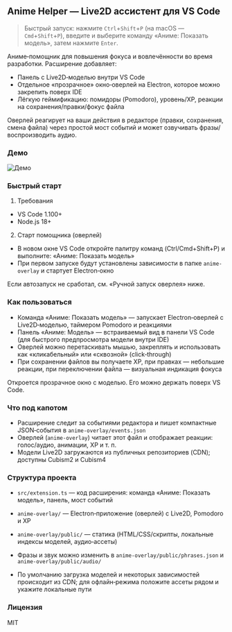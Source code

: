 ## Anime Helper — Live2D ассистент для VS Code

> Быстрый запуск: нажмите `Ctrl`+`Shift`+`P` (на macOS — `Cmd`+`Shift`+`P`), введите и выберите команду «Аниме: Показать модель», затем нажмите `Enter`.

Аниме‑помощник для повышения фокуса и вовлечённости во время разработки. Расширение добавляет:

- Панель с Live2D‑моделью внутри VS Code
- Отдельное «прозрачное» окно‑оверлей на Electron, которое можно закрепить поверх IDE
- Лёгкую геймификацию: помидоры (Pomodoro), уровень/XP, реакции на сохранения/правки/фокус файла

Оверлей реагирует на ваши действия в редакторе (правки, сохранения, смена файла) через простой мост событий и может озвучивать фразы/воспроизводить аудио.

### Демо

![Демо](https://raw.githubusercontent.com/alesha229/anime-helper/ad5cd3e294612c6097ae72276292f562deda3488/demo.gif)

### Быстрый старт

1. Требования

- VS Code 1.100+
- Node.js 18+

2. Старт помощника (оверлей)

- В новом окне VS Code откройте палитру команд (Ctrl/Cmd+Shift+P) и выполните: «Аниме: Показать модель»
- При первом запуске будут установлены зависимости в папке `anime-overlay` и стартует Electron‑окно

Если автозапуск не сработал, см. «Ручной запуск оверлея» ниже.

### Как пользоваться

- Команда «Аниме: Показать модель» — запускает Electron‑оверлей с Live2D‑моделью, таймером Pomodoro и реакциями
- Панель «Аниме: Модель» — встраиваемый вид в панели VS Code (для быстрого предпросмотра модели внутри IDE)
- Оверлей можно перетаскивать мышью, закреплять и использовать как «кликабельный» или «сквозной» (click‑through)
- При сохранении файлов вы получаете XP, при правках — небольшие реакции, при переключении файла — визуальная индикация фокуса

Откроется прозрачное окно с моделью. Его можно держать поверх VS Code.

### Что под капотом

- Расширение следит за событиями редактора и пишет компактные JSON‑события в `anime-overlay/events.json`
- Оверлей (`anime-overlay`) читает этот файл и отображает реакции: голос/аудио, анимации, XP и т. п.
- Модели Live2D загружаются из публичных репозиториев (CDN); доступны Cubism2 и Cubism4

### Структура проекта

- `src/extension.ts` — код расширения: команда «Аниме: Показать модель», панель, мост событий
- `anime-overlay/` — Electron‑приложение (оверлей) с Live2D, Pomodoro и XP
- `anime-overlay/public/` — статика (HTML/CSS/скрипты, локальные индексы моделей, аудио‑ассеты)

- Фразы и звук можно изменить в `anime-overlay/public/phrases.json` и `anime-overlay/public/audio/`
- По умолчанию загрузка моделей и некоторых зависимостей происходит из CDN; для офлайн‑режима положите ассеты рядом и укажите локальные пути

### Лицензия

MIT

